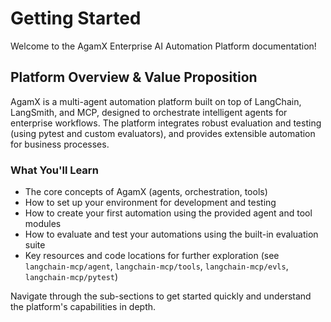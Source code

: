 # Getting Started

Welcome to the AgamX Enterprise AI Automation Platform documentation!

## Platform Overview & Value Proposition

AgamX is a multi-agent automation platform built on top of LangChain, LangSmith, and MCP, designed to orchestrate intelligent agents for enterprise workflows. The platform integrates robust evaluation and testing (using pytest and custom evaluators), and provides extensible automation for business processes.

### What You'll Learn
- The core concepts of AgamX (agents, orchestration, tools)
- How to set up your environment for development and testing
- How to create your first automation using the provided agent and tool modules
- How to evaluate and test your automations using the built-in evaluation suite
- Key resources and code locations for further exploration (see `langchain-mcp/agent`, `langchain-mcp/tools`, `langchain-mcp/evls`, `langchain-mcp/pytest`)

Navigate through the sub-sections to get started quickly and understand the platform's capabilities in depth. 